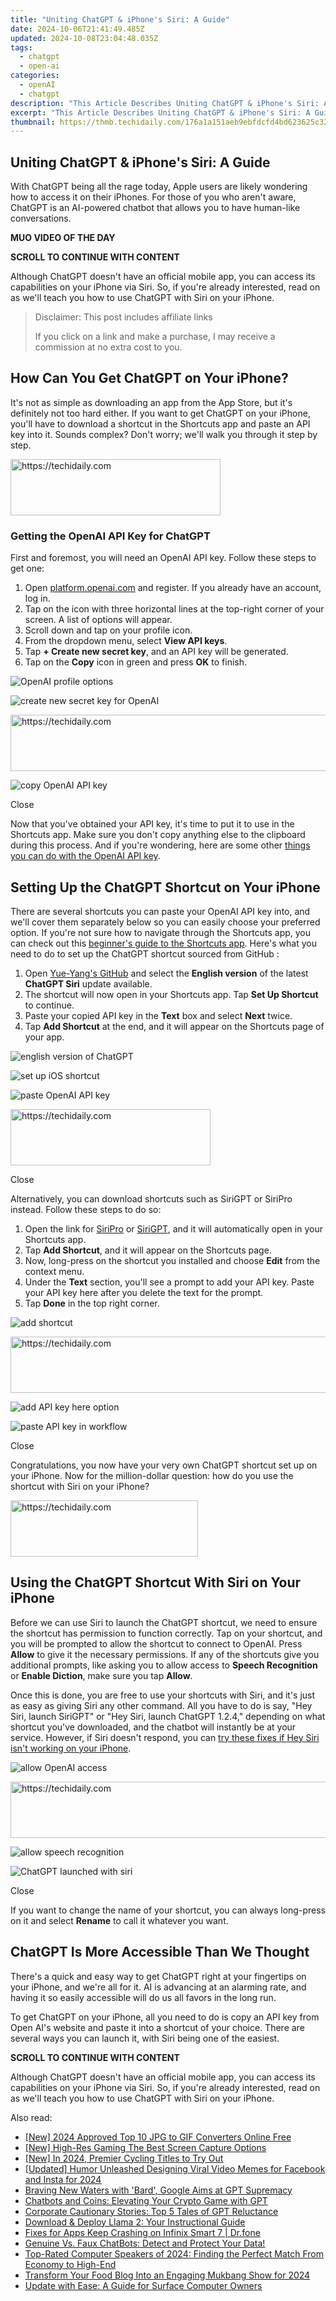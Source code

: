 ```yaml
---
title: "Uniting ChatGPT & iPhone's Siri: A Guide"
date: 2024-10-06T21:41:49.485Z
updated: 2024-10-08T23:04:48.035Z
tags:
  - chatgpt
  - open-ai
categories:
  - openAI
  - chatgpt
description: "This Article Describes Uniting ChatGPT & iPhone's Siri: A Guide"
excerpt: "This Article Describes Uniting ChatGPT & iPhone's Siri: A Guide"
thumbnail: https://thmb.techidaily.com/176a1a151aeb9ebfdcfd4bd623625c32ca353b5d86117d513193a67649a60b72.jpg
---
```


## Uniting ChatGPT & iPhone's Siri: A Guide

 With ChatGPT being all the rage today, Apple users are likely wondering how to access it on their iPhones. For those of you who aren't aware, ChatGPT is an AI-powered chatbot that allows you to have human-like conversations.

**MUO VIDEO OF THE DAY**

**SCROLL TO CONTINUE WITH CONTENT**

 Although ChatGPT doesn't have an official mobile app, you can access its capabilities on your iPhone via Siri. So, if you're already interested, read on as we'll teach you how to use ChatGPT with Siri on your iPhone.

>  Disclaimer: This post includes affiliate links
>
>  If you click on a link and make a purchase, I may receive a commission at no extra cost to you.
>

## How Can You Get ChatGPT on Your iPhone?

 It's not as simple as downloading an app from the App Store, but it's definitely not too hard either. If you want to get ChatGPT on your iPhone, you'll have to download a shortcut in the Shortcuts app and paste an API key into it. Sounds complex? Don't worry; we'll walk you through it step by step.

<!-- affiliate ads begin -->
<a href="https://aligracehair.sjv.io/c/5597632/2135402/19272" target="_top" id="2135402">
  <img src="//a.impactradius-go.com/display-ad/19272-2135402" border="0" alt="https://techidaily.com" width="336" height="90"/>
</a>
<img height="0" width="0" src="https://aligracehair.sjv.io/i/5597632/2135402/19272" style="position:absolute;visibility:hidden;" border="0" />
<!-- affiliate ads end -->

### Getting the OpenAI API Key for ChatGPT

 First and foremost, you will need an OpenAI API key. Follow these steps to get one:

1. Open [platform.openai.com](https://auth0.openai.com/u/login/identifier?state=hKFo2SBrQS1NMU1EMzFMSTNJdTc2RWJialpPX1VOX3NhYUwwTKFur3VuaXZlcnNhbC1sb2dpbqN0aWTZIHB1b0dyNk9aazZQMlhvdHo4QXM0SU9YTjRtbzUtc1J6o2NpZNkgRFJpdnNubTJNdTQyVDNLT3BxZHR3QjNOWXZpSFl6d0Q) and register. If you already have an account, log in.
2. Tap on the icon with three horizontal lines at the top-right corner of your screen. A list of options will appear.
3. Scroll down and tap on your profile icon.
4. From the dropdown menu, select **View API keys**.
5. Tap **\+ Create new secret key**, and an API key will be generated.
6. Tap on the **Copy** icon in green and press **OK** to finish.

![OpenAI profile options](https://static1.makeuseofimages.com/wordpress/wp-content/uploads/2023/03/openai-profile-options.jpg)

![create new secret key for OpenAI](https://static1.makeuseofimages.com/wordpress/wp-content/uploads/2023/03/create-new-secret-key.jpg)

<!-- affiliate ads begin -->
<a href="https://appsumo.8odi.net/c/5597632/2082532/7443" target="_top" id="2082532">
  <img src="//a.impactradius-go.com/display-ad/7443-2082532" border="0" alt="https://techidaily.com" width="728" height="90"/>
</a>
<img height="0" width="0" src="https://appsumo.8odi.net/i/5597632/2082532/7443" style="position:absolute;visibility:hidden;" border="0" />
<!-- affiliate ads end -->

![copy OpenAI API key](https://static1.makeuseofimages.com/wordpress/wp-content/uploads/2023/03/copy-api-key.jpg)

Close

 Now that you've obtained your API key, it's time to put it to use in the Shortcuts app. Make sure you don't copy anything else to the clipboard during this process. And if you're wondering, here are some other [things you can do with the OpenAI API key](http://www.makeuseof.com/openai-api-guide-what-can-you-do/).

## Setting Up the ChatGPT Shortcut on Your iPhone

 There are several shortcuts you can paste your OpenAI API key into, and we'll cover them separately below so you can easily choose your preferred option. If you're not sure how to navigate through the Shortcuts app, you can check out this [beginner's guide to the Shortcuts app](https://www.makeuseof.com/mastering-the-ios-shortcuts-app/). Here's what you need to do to set up the ChatGPT shortcut sourced from GitHub :

1. Open [Yue-Yang's GitHub](https://github.com/Yue-Yang/ChatGPT-Siri) and select the **English version** of the latest **ChatGPT Siri** update available.
2. The shortcut will now open in your Shortcuts app. Tap **Set Up Shortcut** to continue.
3. Paste your copied API key in the **Text** box and select **Next** twice.
4. Tap **Add Shortcut** at the end, and it will appear on the Shortcuts page of your app.

![english version of ChatGPT](https://static1.makeuseofimages.com/wordpress/wp-content/uploads/2023/03/english-version-chatgpt.jpg)

![set up iOS shortcut](https://static1.makeuseofimages.com/wordpress/wp-content/uploads/2023/03/set-up-shortcut.jpg)

![paste OpenAI API key](https://static1.makeuseofimages.com/wordpress/wp-content/uploads/2023/03/paste-api-key.jpg)

<!-- affiliate ads begin -->
<a href="https://bluettius.sjv.io/c/5597632/2139121/17108" target="_top" id="2139121">
  <img src="//a.impactradius-go.com/display-ad/17108-2139121" border="0" alt="https://techidaily.com" width="320" height="90"/>
</a>
<img height="0" width="0" src="https://bluettius.sjv.io/i/5597632/2139121/17108" style="position:absolute;visibility:hidden;" border="0" />
<!-- affiliate ads end -->

Close

 Alternatively, you can download shortcuts such as SiriGPT or SiriPro instead. Follow these steps to do so:

1. Open the link for [SiriPro](https://www.icloud.com/shortcuts/e3b3a71269364bbd9cadef9c7fefbba0) or [SiriGPT](https://www.icloud.com/shortcuts/18cd4aad0abe4b4ebcc03ef3b4d0dc40), and it will automatically open in your Shortcuts app.
2. Tap **Add Shortcut**, and it will appear on the Shortcuts page.
3. Now, long-press on the shortcut you installed and choose **Edit** from the context menu.
4. Under the **Text** section, you'll see a prompt to add your API key. Paste your API key here after you delete the text for the prompt.
5. Tap **Done** in the top right corner.

![add shortcut](https://static1.makeuseofimages.com/wordpress/wp-content/uploads/2023/03/add-shortcut.jpg)

<!-- affiliate ads begin -->
<a href="https://unicoeye.pxf.io/c/5597632/2134243/18498" target="_top" id="2134243">
  <img src="//a.impactradius-go.com/display-ad/18498-2134243" border="0" alt="https://techidaily.com" width="728" height="90"/>
</a>
<img height="0" width="0" src="https://unicoeye.pxf.io/i/5597632/2134243/18498" style="position:absolute;visibility:hidden;" border="0" />
<!-- affiliate ads end -->

![add API key here option](https://static1.makeuseofimages.com/wordpress/wp-content/uploads/2023/03/add-api-key-here-option.jpg)

![paste API key in workflow](https://static1.makeuseofimages.com/wordpress/wp-content/uploads/2023/03/paste-api-key-in-workflow.jpg)

Close

 Congratulations, you now have your very own ChatGPT shortcut set up on your iPhone. Now for the million-dollar question: how do you use the shortcut with Siri on your iPhone?

<!-- affiliate ads begin -->
<a href="https://25home.pxf.io/c/5597632/2148646/16836" target="_top" id="2148646">
  <img src="//a.impactradius-go.com/display-ad/16836-2148646" border="0" alt="https://techidaily.com" width="300" height="90"/>
</a>
<img height="0" width="0" src="https://25home.pxf.io/i/5597632/2148646/16836" style="position:absolute;visibility:hidden;" border="0" />
<!-- affiliate ads end -->

## Using the ChatGPT Shortcut With Siri on Your iPhone

 Before we can use Siri to launch the ChatGPT shortcut, we need to ensure the shortcut has permission to function correctly. Tap on your shortcut, and you will be prompted to allow the shortcut to connect to OpenAI. Press **Allow** to give it the necessary permissions. If any of the shortcuts give you additional prompts, like asking you to allow access to **Speech Recognition** or **Enable Diction**, make sure you tap **Allow**.

 Once this is done, you are free to use your shortcuts with Siri, and it's just as easy as giving Siri any other command. All you have to do is say, "Hey Siri, launch SiriGPT" or "Hey Siri, launch ChatGPT 1.2.4," depending on what shortcut you've downloaded, and the chatbot will instantly be at your service. However, if Siri doesn't respond, you can [try these fixes if Hey Siri isn't working on your iPhone](https://www.makeuseof.com/hey-siri-not-working-iphone-how-to-fix/).

![allow OpenAI access](https://static1.makeuseofimages.com/wordpress/wp-content/uploads/2023/03/allow-openai-access.jpg)

<!-- affiliate ads begin -->
<a href="https://appsumo.8odi.net/c/5597632/2151858/7443" target="_top" id="2151858">
  <img src="//a.impactradius-go.com/display-ad/7443-2151858" border="0" alt="https://techidaily.com" width="600" height="90"/>
</a>
<img height="0" width="0" src="https://appsumo.8odi.net/i/5597632/2151858/7443" style="position:absolute;visibility:hidden;" border="0" />
<!-- affiliate ads end -->

![allow speech recognition](https://static1.makeuseofimages.com/wordpress/wp-content/uploads/2023/03/allow-speech-recognition.jpg)

![ChatGPT launched with siri](https://static1.makeuseofimages.com/wordpress/wp-content/uploads/2023/03/chatgpt-launched-with-siri.jpg)

Close

 If you want to change the name of your shortcut, you can always long-press on it and select **Rename** to call it whatever you want.

## ChatGPT Is More Accessible Than We Thought

 There's a quick and easy way to get ChatGPT right at your fingertips on your iPhone, and we're all for it. AI is advancing at an alarming rate, and having it so easily accessible will do us all favors in the long run.

 To get ChatGPT on your iPhone, all you need to do is copy an API key from Open AI's website and paste it into a shortcut of your choice. There are several ways you can launch it, with Siri being one of the easiest.

**SCROLL TO CONTINUE WITH CONTENT**

 Although ChatGPT doesn't have an official mobile app, you can access its capabilities on your iPhone via Siri. So, if you're already interested, read on as we'll teach you how to use ChatGPT with Siri on your iPhone.

<ins class="adsbygoogle"
     style="display:block"
     data-ad-format="autorelaxed"
     data-ad-client="ca-pub-7571918770474297"
     data-ad-slot="1223367746"></ins>

<ins class="adsbygoogle"
     style="display:block"
     data-ad-client="ca-pub-7571918770474297"
     data-ad-slot="8358498916"
     data-ad-format="auto"
     data-full-width-responsive="true"></ins>

<span class="atpl-alsoreadstyle">Also read:</span>
<div><ul>
<li><a href="https://fox-access.techidaily.com/new-2024-approved-top-10-jpg-to-gif-converters-online-free/"><u>[New] 2024 Approved Top 10 JPG to GIF Converters Online Free</u></a></li>
<li><a href="https://screen-recording.techidaily.com/new-high-res-gaming-the-best-screen-capture-options/"><u>[New] High-Res Gaming The Best Screen Capture Options</u></a></li>
<li><a href="https://screen-sharing-recording.techidaily.com/new-in-2024-premier-cycling-titles-to-try-out/"><u>[New] In 2024, Premier Cycling Titles to Try Out</u></a></li>
<li><a href="https://instagram-video-files.techidaily.com/updated-humor-unleashed-designing-viral-video-memes-for-facebook-and-insta-for-2024/"><u>[Updated] Humor Unleashed Designing Viral Video Memes for Facebook and Insta for 2024</u></a></li>
<li><a href="https://tech-savvy.techidaily.com/braving-new-waters-with-bard-google-aims-at-gpt-supremacy/"><u>Braving New Waters with 'Bard', Google Aims at GPT Supremacy</u></a></li>
<li><a href="https://tech-savvy.techidaily.com/chatbots-and-coins-elevating-your-crypto-game-with-gpt/"><u>Chatbots and Coins: Elevating Your Crypto Game with GPT</u></a></li>
<li><a href="https://tech-savvy.techidaily.com/corporate-cautionary-stories-top-5-tales-of-gpt-reluctance/"><u>Corporate Cautionary Stories: Top 5 Tales of GPT Reluctance</u></a></li>
<li><a href="https://tech-savvy.techidaily.com/download-and-deploy-llama-2-your-instructional-guide/"><u>Download & Deploy Llama 2: Your Instructional Guide</u></a></li>
<li><a href="https://howto.techidaily.com/fixes-for-apps-keep-crashing-on-infinix-smart-7-drfone-by-drfone-fix-android-problems-fix-android-problems/"><u>Fixes for Apps Keep Crashing on Infinix Smart 7 | Dr.fone</u></a></li>
<li><a href="https://tech-savvy.techidaily.com/genuine-vs-faux-chatbots-detect-and-protect-your-data/"><u>Genuine Vs. Faux ChatBots: Detect and Protect Your Data!</u></a></li>
<li><a href="https://hardware-tips.techidaily.com/top-rated-computer-speakers-of-2024-finding-the-perfect-match-from-economy-to-high-end/"><u>Top-Rated Computer Speakers of 2024: Finding the Perfect Match From Economy to High-End</u></a></li>
<li><a href="https://facebook-video-footage.techidaily.com/transform-your-food-blog-into-an-engaging-mukbang-show-for-2024/"><u>Transform Your Food Blog Into an Engaging Mukbang Show for 2024</u></a></li>
<li><a href="https://win11-tips.techidaily.com/update-with-ease-a-guide-for-surface-computer-owners/"><u>Update with Ease: A Guide for Surface Computer Owners</u></a></li>
</ul></div>


